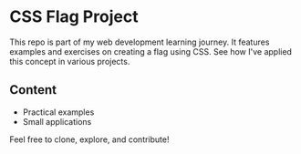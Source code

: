 
# CSS Flag Project  
This repo is part of my web development learning journey. It features examples and exercises on creating a flag using CSS. See how I've applied this concept in various projects.  
## Content 
- Practical examples
- Small applications

Feel free to clone, explore, and contribute!
